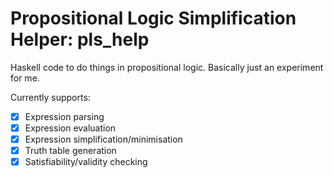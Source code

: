 # Propositional Logic Simplification Helper: pls_help

Haskell code to do things in propositional logic. Basically just an experiment 
for me.

Currently supports:
- [x] Expression parsing
- [x] Expression evaluation
- [x] Expression simplification/minimisation
- [x] Truth table generation
- [x] Satisfiability/validity checking
